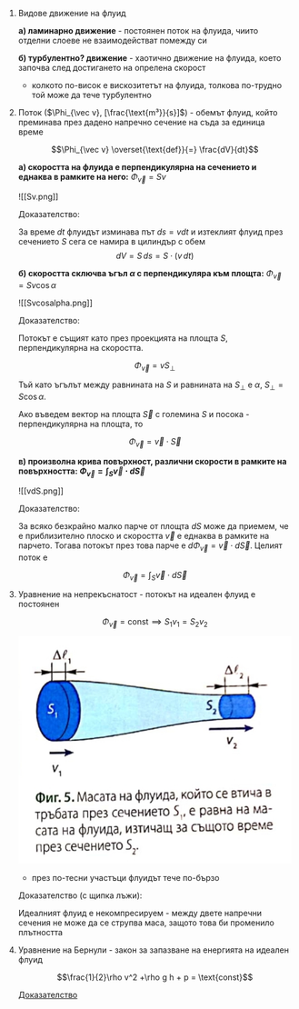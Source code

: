 1. Видове движение на флуид
	
	**а) ламинарно движение** - постоянен поток на флуида, чиито отделни слоеве не взаимодействат помежду си
	
	**б) турбулентно? движение** - хаотично движение на флуида, което започва след достигането на опрелена скорост
	- колкото по-висок е вискозитетът на флуида, толкова по-трудно той може да тече турбулентно

2. Поток ($\Phi_{\vec v}, [\frac{\text{m³}}{s}]$) - обемът флуид, който преминава през дадено напречно сечение на съда за единица време
	
	$$\Phi_{\vec v} \overset{\text{def}}{=} \frac{dV}{dt}$$
	 
	 **a) скоростта на флуида е перпендикулярна на сечението и еднаква в рамките на него:** $\Phi_\vec v = S v$
	
	![[Sv.png]]
	
	Доказателство: 
	
	За време $dt$ флуидът изминава път $ds = vdt$ и изтеклият флуид през сечението $S$ сега се намира в цилиндър с обем
	$$dV = S\, ds = S \cdot (v\,dt)$$
	
	**б) скоростта сключва ъгъл $\alpha$ с перпендикуляра към площта:** $\Phi_\vec v = S v \cos\alpha$
	
	![[Svcosalpha.png]]
	
	Доказателство:
	
	Потокът е същият като през проекцията на площта $S$, перпендикулярна на скоростта.
	
	$$\Phi_\vec v = v S_{\perp}$$
	
	Тъй като ъгълът между равнината на $S$ и равнината на $S_{\perp}$ е $\alpha$, $S_{\perp} = S\cos\alpha$.
	
	Ако въведем вектор на площта $\vec S$ с големина $S$ и посока - перпендикулярна на площта, то
	
	$$\Phi_\vec v = \vec v \cdot \vec S$$
	
	**в) произволна крива повърхност, различни скорости в рамките на повърхността: $\Phi_{\vec v} = \int_S \vec v\cdot d\vec S$**
	
	![[vdS.png]]
	
	Доказателство:
	
	За всяко безкрайно малко парче от площта $dS$ може да приемем, че е приблизително плоско и скоростта $\vec v$ е еднаква в рамките на парчето. Тогава потокът през това парче е $d\Phi_\vec v = \vec v\cdot d\vec S$. Целият поток е
	
	$$\Phi_{\vec v} = \int_S \vec v\cdot d\vec S$$

3. Уравнение на непрекъснатост - потокът на идеален флуид е постоянен
	
	$$\Phi_{\vec{v}} = \text{const} \implies S_1v_1 = S_2v_2$$
	
	![Уравнение на непрекъснатост](Resources/Уравнение%20на%20непрекъснатост.jpg)
	
	- през по-тесни участъци флуидът тече по-бързо
	
	Доказателство (с щипка лъжи): 
	
	Идеалният флуид е некомпресируем - между двете напречни сечения не може да се струпва маса, защото това би променило плътността

4. Уравнение на Бернули - закон за запазване на енергията на идеален флуид
	
	$$\frac{1}{2}\rho v^2 +\rho g h + p = \text{const}$$
	
	[Доказателство](https://mihailkovachev.github.io/Physics/Newtonian%20Mechanics/Fluid%20Mechanics/3.%20Fluid%20Flow.html)